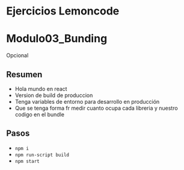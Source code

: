 # Ejercicios Lemoncode

# Modulo03_Bunding

Opcional

## Resumen

* Hola mundo en react
* Version de build de produccion
* Tenga variables de entorno para desarrollo en producción
* Que se tenga forma fr medir cuanto ocupa cada libreria y nuestro codigo en el bundle

## Pasos

- `npm i`
- `npm run-script build`
- `npm start`
